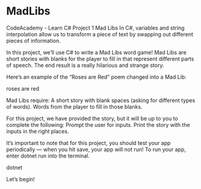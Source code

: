 # MadLibs
CodeAcademy - Learn C# Project 1
Mad Libs
In C#, variables and string interpolation allow us to transform a piece of text by swapping out different pieces of information.

In this project, we’ll use C# to write a Mad Libs word game! Mad Libs are short stories with blanks for the player to fill in that represent different parts of speech. The end result is a really hilarious and strange story.

Here’s an example of the “Roses are Red” poem changed into a Mad Lib:

roses are red

Mad Libs require: A short story with blank spaces (asking for different types of words). Words from the player to fill in those blanks.

For this project, we have provided the story, but it will be up to you to complete the following: Prompt the user for inputs. Print the story with the inputs in the right places.

It’s important to note that for this project, you should test your app periodically — when you hit save, your app will not run! To run your app, enter dotnet run into the terminal.

dotnet

Let’s begin!
